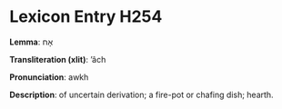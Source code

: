 # Lexicon Entry H254

**Lemma**: אָח

**Transliteration (xlit)**: ʼâch

**Pronunciation**: awkh

**Description**:
of uncertain derivation; a fire-pot or chafing dish; hearth.
